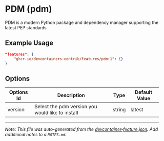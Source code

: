 
# PDM (pdm)

PDM is a modern Python package and dependency manager supporting the latest PEP standards.

## Example Usage

```json
"features": {
    "ghcr.io/devcontainers-contrib/features/pdm:1": {}
}
```

## Options

| Options Id | Description | Type | Default Value |
|-----|-----|-----|-----|
| version | Select the pdm version you would like to install | string | latest |



---

_Note: This file was auto-generated from the [devcontainer-feature.json](https://github.com/devcontainers-contrib/features/blob/main/src/pdm/devcontainer-feature.json).  Add additional notes to a `NOTES.md`._
